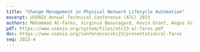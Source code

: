 ```yaml
---
title: "Change Management in Physical Network Lifecycle Automation"
excerpt: USENIX Annual Technical Conference (ATC) 2023
authors: Mohammad Al-Fares, Virginia Beauregard, Kevin Grant, Angus Griffith, Quan Leng, Alexander Lin, <strong>Zhuotao Liu</strong>, Bill Martinusen, Nikil Mehta, Jeffrey Mogul, Andrew Narver, Anshul Nigham, Sean Smith, Amin Vahdat
pdf: https://www.usenix.org/system/files/atc23-al-fares.pdf
doi: https://www.usenix.org/conference/atc23/presentation/al-fares
seq: 2023-4
---
```


